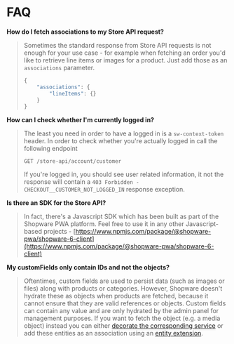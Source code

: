 # FAQ

**How do I fetch associations to my Store API request?**

> Sometimes the standard response from Store API requests is not enough for your use case - for example when fetching an order you'd like to retrieve line items or images for a product. Just add those as an `associations` parameter.
>
> ```javascript
> {
>     "associations": {
>         "lineItems": {}
>     }
> }
> ```

**How can I check whether I'm currently logged in?**

> The least you need in order to have a logged in is a `sw-context-token` header. In order to check whether you're actually logged in call the following endpoint
>
> ```text
> GET /store-api/account/customer
> ```
>
> If you're logged in, you should see user related information, it not the response will contain a `403 Forbidden - CHECKOUT__CUSTOMER_NOT_LOGGED_IN` response exception.

**Is there an SDK for the Store API?**

> In fact, there's a Javascript SDK which has been built as part of the Shopware PWA platform. Feel free to use it in any other Javascript-based projects - [https://www.npmjs.com/package/@shopware-pwa/shopware-6-client](https://www.npmjs.com/package/@shopware-pwa/shopware-6-client)

**My customFields only contain IDs and not the objects?**

> Oftentimes, custom fields are used to persist data \(such as images or files\) along with products or categories. However, Shopware doesn't hydrate these as objects when products are fetched, because it cannot ensure that they are valid references or objects. Custom fields can contain any value and are only hydrated by the admin panel for management purposes. If you want to fetch the object \(e.g. a media object\) instead you can either [decorate the corresponding service](../../plugins/plugins/plugin-fundamentals/adjusting-service.md) or add these entities as an association using an [entity extension](../../plugins/plugins/framework/data-handling/add-complex-data-to-existing-entities.md).

